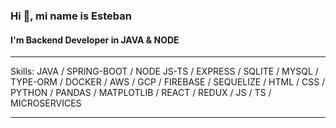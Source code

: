 ### Hi 👋, mi name is Esteban
#### I'm Backend Developer in JAVA & NODE
*******************************************************************************************************************************************

Skills: JAVA / SPRING-BOOT / NODE JS-TS / EXPRESS / SQLITE / MYSQL / TYPE-ORM / DOCKER / AWS / GCP / FIREBASE / SEQUELIZE / HTML / CSS / PYTHON / PANDAS / MATPLOTLIB / REACT / REDUX / JS / TS / MICROSERVICES

*******************************************************************************************************************************************
